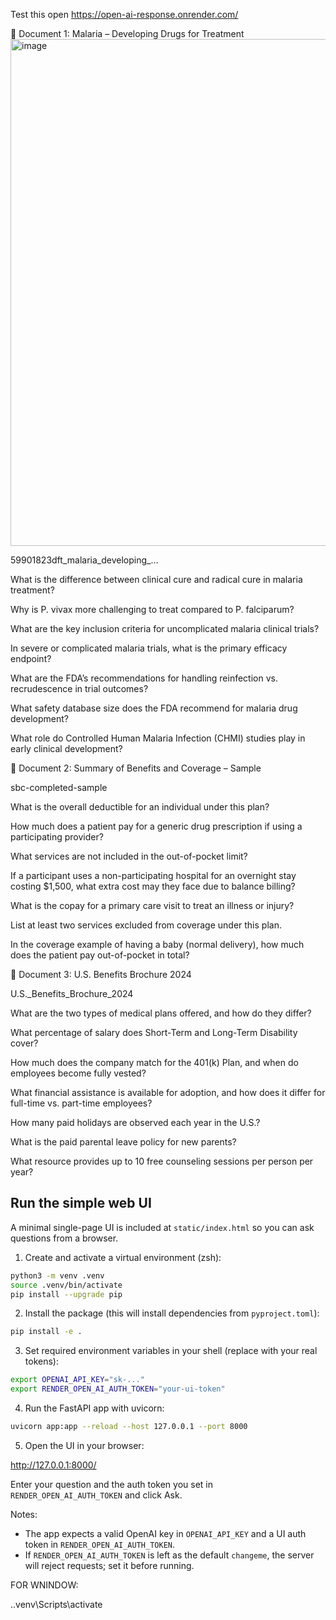Test this open https://open-ai-response.onrender.com/

📘 Document 1: Malaria – Developing Drugs for Treatment
<img width="1285" height="811" alt="image" src="https://github.com/user-attachments/assets/c0a2f2fa-2045-43fd-bd72-567d9df30a27" />

59901823dft_malaria_developing_…

What is the difference between clinical cure and radical cure in malaria treatment?

Why is P. vivax more challenging to treat compared to P. falciparum?

What are the key inclusion criteria for uncomplicated malaria clinical trials?

In severe or complicated malaria trials, what is the primary efficacy endpoint?

What are the FDA’s recommendations for handling reinfection vs. recrudescence in trial outcomes?

What safety database size does the FDA recommend for malaria drug development?

What role do Controlled Human Malaria Infection (CHMI) studies play in early clinical development?

📘 Document 2: Summary of Benefits and Coverage – Sample

sbc-completed-sample

What is the overall deductible for an individual under this plan?

How much does a patient pay for a generic drug prescription if using a participating provider?

What services are not included in the out-of-pocket limit?

If a participant uses a non-participating hospital for an overnight stay costing $1,500, what extra cost may they face due to balance billing?

What is the copay for a primary care visit to treat an illness or injury?

List at least two services excluded from coverage under this plan.

In the coverage example of having a baby (normal delivery), how much does the patient pay out-of-pocket in total?

📘 Document 3: U.S. Benefits Brochure 2024

U.S._Benefits_Brochure_2024

What are the two types of medical plans offered, and how do they differ?

What percentage of salary does Short-Term and Long-Term Disability cover?

How much does the company match for the 401(k) Plan, and when do employees become fully vested?

What financial assistance is available for adoption, and how does it differ for full-time vs. part-time employees?

How many paid holidays are observed each year in the U.S.?

What is the paid parental leave policy for new parents?

What resource provides up to 10 free counseling sessions per person per year?

## Run the simple web UI

A minimal single-page UI is included at `static/index.html` so you can ask questions from a browser.

1. Create and activate a virtual environment (zsh):

```bash
python3 -m venv .venv
source .venv/bin/activate
pip install --upgrade pip
```

2. Install the package (this will install dependencies from `pyproject.toml`):

```bash
pip install -e .
```

3. Set required environment variables in your shell (replace with your real tokens):

```bash
export OPENAI_API_KEY="sk-..."
export RENDER_OPEN_AI_AUTH_TOKEN="your-ui-token"
```

4. Run the FastAPI app with uvicorn:

```bash
uvicorn app:app --reload --host 127.0.0.1 --port 8000
```

5. Open the UI in your browser:

http://127.0.0.1:8000/

Enter your question and the auth token you set in `RENDER_OPEN_AI_AUTH_TOKEN` and click Ask.

Notes:
- The app expects a valid OpenAI key in `OPENAI_API_KEY` and a UI auth token in `RENDER_OPEN_AI_AUTH_TOKEN`.
- If `RENDER_OPEN_AI_AUTH_TOKEN` is left as the default `changeme`, the server will reject requests; set it before running.


FOR WNINDOW:

.\.venv\Scripts\activate
